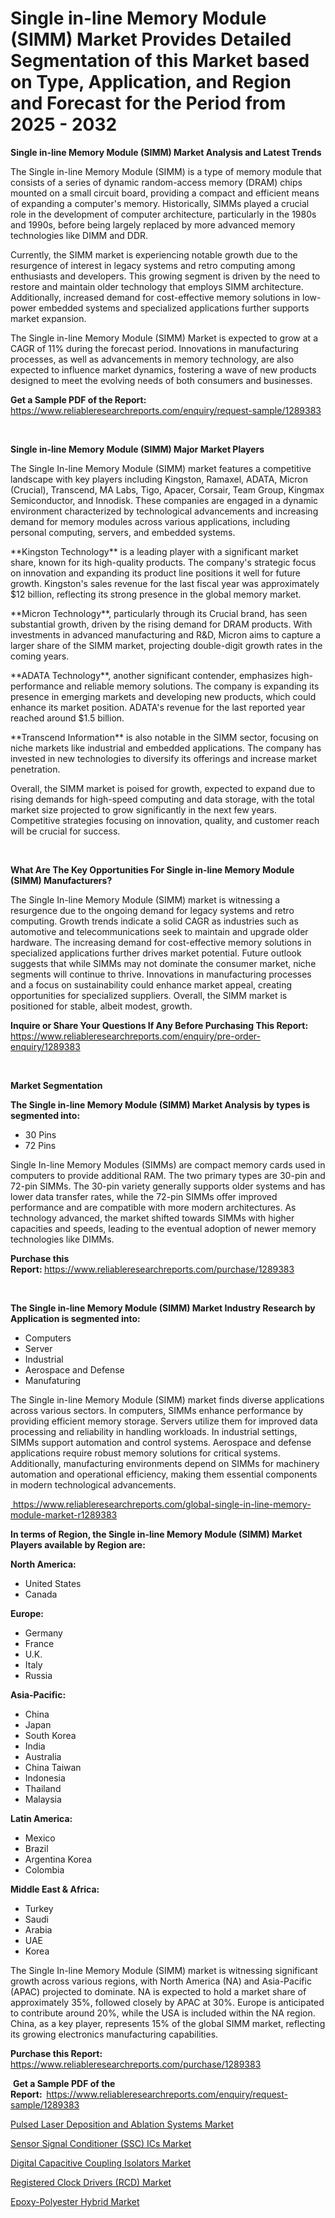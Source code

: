 <p><h1>Single in-line Memory Module (SIMM) Market Provides Detailed Segmentation of this Market based on Type, Application, and Region and Forecast for the Period from 2025 - 2032</h1></p><p><strong>Single in-line Memory Module (SIMM) Market Analysis and Latest Trends</strong></p>
<p><p>The Single in-line Memory Module (SIMM) is a type of memory module that consists of a series of dynamic random-access memory (DRAM) chips mounted on a small circuit board, providing a compact and efficient means of expanding a computer's memory. Historically, SIMMs played a crucial role in the development of computer architecture, particularly in the 1980s and 1990s, before being largely replaced by more advanced memory technologies like DIMM and DDR.</p><p>Currently, the SIMM market is experiencing notable growth due to the resurgence of interest in legacy systems and retro computing among enthusiasts and developers. This growing segment is driven by the need to restore and maintain older technology that employs SIMM architecture. Additionally, increased demand for cost-effective memory solutions in low-power embedded systems and specialized applications further supports market expansion.</p><p>The Single in-line Memory Module (SIMM) Market is expected to grow at a CAGR of 11% during the forecast period. Innovations in manufacturing processes, as well as advancements in memory technology, are also expected to influence market dynamics, fostering a wave of new products designed to meet the evolving needs of both consumers and businesses.</p></p>
<p><strong>Get a Sample PDF of the Report:&nbsp;</strong> <a href="https://www.reliableresearchreports.com/enquiry/request-sample/1289383?utm_campaign=12&utm_medium=2&utm_source=Github&utm_content=ia&utm_term=16012025&utm_id=single-in-line-memory-module-simm">https://www.reliableresearchreports.com/enquiry/request-sample/1289383</a></p>
<p>&nbsp;</p>
<p><strong>Single in-line Memory Module (SIMM) Major Market Players</strong></p>
<p><p>The Single In-line Memory Module (SIMM) market features a competitive landscape with key players including Kingston, Ramaxel, ADATA, Micron (Crucial), Transcend, MA Labs, Tigo, Apacer, Corsair, Team Group, Kingmax Semiconductor, and Innodisk. These companies are engaged in a dynamic environment characterized by technological advancements and increasing demand for memory modules across various applications, including personal computing, servers, and embedded systems.</p><p>**Kingston Technology** is a leading player with a significant market share, known for its high-quality products. The company's strategic focus on innovation and expanding its product line positions it well for future growth. Kingston's sales revenue for the last fiscal year was approximately $12 billion, reflecting its strong presence in the global memory market.</p><p>**Micron Technology**, particularly through its Crucial brand, has seen substantial growth, driven by the rising demand for DRAM products. With investments in advanced manufacturing and R&D, Micron aims to capture a larger share of the SIMM market, projecting double-digit growth rates in the coming years.</p><p>**ADATA Technology**, another significant contender, emphasizes high-performance and reliable memory solutions. The company is expanding its presence in emerging markets and developing new products, which could enhance its market position. ADATA's revenue for the last reported year reached around $1.5 billion.</p><p>**Transcend Information** is also notable in the SIMM sector, focusing on niche markets like industrial and embedded applications. The company has invested in new technologies to diversify its offerings and increase market penetration.</p><p>Overall, the SIMM market is poised for growth, expected to expand due to rising demands for high-speed computing and data storage, with the total market size projected to grow significantly in the next few years. Competitive strategies focusing on innovation, quality, and customer reach will be crucial for success.</p></p>
<p>&nbsp;</p>
<p><strong>What Are The Key Opportunities For Single in-line Memory Module (SIMM) Manufacturers?</strong></p>
<p><p>The Single In-line Memory Module (SIMM) market is witnessing a resurgence due to the ongoing demand for legacy systems and retro computing. Growth trends indicate a solid CAGR as industries such as automotive and telecommunications seek to maintain and upgrade older hardware. The increasing demand for cost-effective memory solutions in specialized applications further drives market potential. Future outlook suggests that while SIMMs may not dominate the consumer market, niche segments will continue to thrive. Innovations in manufacturing processes and a focus on sustainability could enhance market appeal, creating opportunities for specialized suppliers. Overall, the SIMM market is positioned for stable, albeit modest, growth.</p></p>
<p><strong>Inquire or Share Your Questions If Any Before Purchasing This Report:</strong> <a href="https://www.reliableresearchreports.com/enquiry/pre-order-enquiry/1289383?utm_campaign=12&utm_medium=2&utm_source=Github&utm_content=ia&utm_term=16012025&utm_id=single-in-line-memory-module-simm">https://www.reliableresearchreports.com/enquiry/pre-order-enquiry/1289383</a></p>
<p>&nbsp;</p>
<p><strong>Market Segmentation</strong></p>
<p><strong>The Single in-line Memory Module (SIMM) Market Analysis by types is segmented into:</strong></p>
<p><ul><li>30 Pins</li><li>72 Pins</li></ul></p>
<p><p>Single In-line Memory Modules (SIMMs) are compact memory cards used in computers to provide additional RAM. The two primary types are 30-pin and 72-pin SIMMs. The 30-pin variety generally supports older systems and has lower data transfer rates, while the 72-pin SIMMs offer improved performance and are compatible with more modern architectures. As technology advanced, the market shifted towards SIMMs with higher capacities and speeds, leading to the eventual adoption of newer memory technologies like DIMMs.</p></p>
<p><strong>Purchase this Report:&nbsp;</strong><a href="https://www.reliableresearchreports.com/purchase/1289383?utm_campaign=12&utm_medium=2&utm_source=Github&utm_content=ia&utm_term=16012025&utm_id=single-in-line-memory-module-simm">https://www.reliableresearchreports.com/purchase/1289383</a></p>
<p>&nbsp;</p>
<p><strong>The Single in-line Memory Module (SIMM) Market Industry Research by Application is segmented into:</strong></p>
<p><ul><li>Computers</li><li>Server</li><li>Industrial</li><li>Aerospace and Defense</li><li>Manufaturing</li></ul></p>
<p><p>The Single in-line Memory Module (SIMM) market finds diverse applications across various sectors. In computers, SIMMs enhance performance by providing efficient memory storage. Servers utilize them for improved data processing and reliability in handling workloads. In industrial settings, SIMMs support automation and control systems. Aerospace and defense applications require robust memory solutions for critical systems. Additionally, manufacturing environments depend on SIMMs for machinery automation and operational efficiency, making them essential components in modern technological advancements.</p></p>
<p><a href="https://www.reliableresearchreports.com/global-single-in-line-memory-module-market-r1289383?utm_campaign=12&utm_medium=2&utm_source=Github&utm_content=ia&utm_term=16012025&utm_id=single-in-line-memory-module-simm">&nbsp;https://www.reliableresearchreports.com/global-single-in-line-memory-module-market-r1289383</a></p>
<p><strong>In terms of Region, the Single in-line Memory Module (SIMM) Market Players available by Region are:</strong></p>
<p>
    <p> <strong> North America: </strong>
        <ul>
            <li>United States</li>
            <li>Canada</li>
        </ul>
        </p> 
    <p> <strong> Europe: </strong>
        <ul>
            <li>Germany</li>
            <li>France</li>
            <li>U.K.</li>
            <li>Italy</li>
            <li>Russia</li>
        </ul>
        </p> 
    <p> <strong> Asia-Pacific: </strong>
        <ul>
            <li>China</li>
            <li>Japan</li>
            <li>South Korea</li>
            <li>India</li>
            <li>Australia</li>
            <li>China Taiwan</li>
            <li>Indonesia</li>
            <li>Thailand</li>
            <li>Malaysia</li>
        </ul>
        </p> 
    <p> <strong> Latin America: </strong>
        <ul>
            <li>Mexico</li>
            <li>Brazil</li>
            <li>Argentina Korea</li>
            <li>Colombia</li>
        </ul>
        </p> 
    <p> <strong> Middle East & Africa: </strong>
        <ul>
            <li>Turkey</li>
            <li>Saudi</li>
            <li>Arabia</li>
            <li>UAE</li>
            <li>Korea</li>
        </ul>
    </p>
    </p>
<p><p>The Single In-line Memory Module (SIMM) market is witnessing significant growth across various regions, with North America (NA) and Asia-Pacific (APAC) projected to dominate. NA is expected to hold a market share of approximately 35%, followed closely by APAC at 30%. Europe is anticipated to contribute around 20%, while the USA is included within the NA region. China, as a key player, represents 15% of the global SIMM market, reflecting its growing electronics manufacturing capabilities.</p></p>
<p><strong>Purchase this Report: </strong><a href="https://www.reliableresearchreports.com/purchase/1289383?utm_campaign=12&utm_medium=2&utm_source=Github&utm_content=ia&utm_term=16012025&utm_id=single-in-line-memory-module-simm">https://www.reliableresearchreports.com/purchase/1289383</a></p>
<p>&nbsp;<strong>Get a Sample PDF of the Report:&nbsp;&nbsp;</strong><a href="https://www.reliableresearchreports.com/enquiry/request-sample/1289383?utm_campaign=12&utm_medium=2&utm_source=Github&utm_content=ia&utm_term=16012025&utm_id=single-in-line-memory-module-simm">https://www.reliableresearchreports.com/enquiry/request-sample/1289383</a></p>
<p><strong></strong></p>
<p><p><a href="https://github.com/edacruz6/Market-Research-Report-List-1/blob/main/pulsed-laser-deposition-and-ablation-systems-market.md?utm_campaign=12&utm_medium=2&utm_source=Github&utm_content=ia&utm_term=16012025&utm_id=single-in-line-memory-module-simm">Pulsed Laser Deposition and Ablation Systems Market</a></p><p><a href="https://github.com/seanmcma708/Market-Research-Report-List-1/blob/main/sensor-signal-conditioner-ssc-ics-market.md?utm_campaign=12&utm_medium=2&utm_source=Github&utm_content=ia&utm_term=16012025&utm_id=single-in-line-memory-module-simm">Sensor Signal Conditioner (SSC) ICs Market</a></p><p><a href="https://github.com/princessbartram3/Market-Research-Report-List-1/blob/main/digital-capacitive-coupling-isolators-market.md?utm_campaign=12&utm_medium=2&utm_source=Github&utm_content=ia&utm_term=16012025&utm_id=single-in-line-memory-module-simm">Digital Capacitive Coupling Isolators Market</a></p><p><a href="https://github.com/yankimber90yankim/Market-Research-Report-List-1/blob/main/registered-clock-drivers-rcd-market.md?utm_campaign=12&utm_medium=2&utm_source=Github&utm_content=ia&utm_term=16012025&utm_id=single-in-line-memory-module-simm">Registered Clock Drivers (RCD) Market</a></p><p><a href="https://github.com/GenaGaines34/Market-Research-Report-List-1/blob/main/epoxy-polyester-hybrid-market.md?utm_campaign=12&utm_medium=2&utm_source=Github&utm_content=ia&utm_term=16012025&utm_id=single-in-line-memory-module-simm">Epoxy-Polyester Hybrid Market</a></p></p>